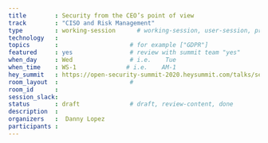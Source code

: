 ```yaml
---
title        : Security from the CEO’s point of view
track        : "CISO and Risk Management"
type         : working-session      # working-session, user-session, product-session
technology   :
topics       :                    # for example ["GDPR"]
featured     : yes                # review with summit team "yes"
when_day     : Wed                # i.e.    Tue
when_time    : WS-1              # i.e.    AM-1
hey_summit   : https://open-security-summit-2020.heysummit.com/talks/security-from-the-ceos-point-of-view/
room_layout  :                    #
room_id      :
session_slack: 
status       : draft              # draft, review-content, done
description  :
organizers   :  Danny Lopez
participants :
---
```



<!--(add intro)

## WHY

(...)

## What

(...)

## Outcomes

(...)

## References

(...)


## Previous-->

